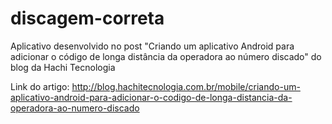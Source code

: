 discagem-correta
================

Aplicativo desenvolvido no post "Criando um aplicativo Android para adicionar o código de longa distância da operadora ao número discado" do blog da Hachi Tecnologia

Link do artigo: http://blog.hachitecnologia.com.br/mobile/criando-um-aplicativo-android-para-adicionar-o-codigo-de-longa-distancia-da-operadora-ao-numero-discado

